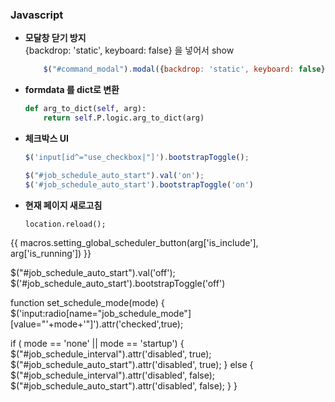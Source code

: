 
### Javascript
  - **모달창 닫기 방지**  
    {backdrop: 'static', keyboard: false} 을 넣어서 show

    ```javascript
        $("#command_modal").modal({backdrop: 'static', keyboard: false}, 'show');  
    ```
    

  - **formdata 를 dict로 변환**  
    ```python
    def arg_to_dict(self, arg):  
        return self.P.logic.arg_to_dict(arg)
    ```

  - **체크박스 UI**
    ```javascript
    $('input[id^="use_checkbox|"]').bootstrapToggle();

    $("#job_schedule_auto_start").val('on');
    $('#job_schedule_auto_start').bootstrapToggle('on')
    ```

            

  - **현재 페이지 새로고침**  
    ```
    location.reload();
    ```






























{{ macros.setting_global_scheduler_button(arg['is_include'], arg['is_running']) }}


$("#job_schedule_auto_start").val('off');
  $('#job_schedule_auto_start').bootstrapToggle('off')


function set_schedule_mode(mode) {
  $('input:radio[name="job_schedule_mode"][value="'+mode+'"]').attr('checked',true);

  if ( mode == 'none' || mode == 'startup') {
    $("#job_schedule_interval").attr('disabled', true);
    $("#job_schedule_auto_start").attr('disabled', true);
  } else {
    $("#job_schedule_interval").attr('disabled', false);
    $("#job_schedule_auto_start").attr('disabled', false);
  }
}


   



